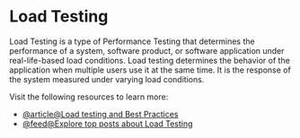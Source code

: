 # Load Testing

Load Testing is a type of Performance Testing that determines the performance of a system, software product, or software application under real-life-based load conditions. Load testing determines the behavior of the application when multiple users use it at the same time. It is the response of the system measured under varying load conditions.

Visit the following resources to learn more:

- [@article@Load testing and Best Practices](https://loadninja.com/load-testing/)
- [@feed@Explore top posts about Load Testing](https://app.daily.dev/tags/load-testing?ref=roadmapsh)